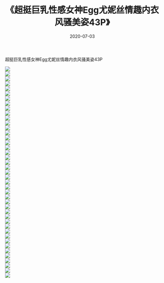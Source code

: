 ﻿---
layout: post
title:  《超挺巨乳性感女神Egg尤妮丝情趣内衣风骚美姿43P》
date:   2020-07-03
img: http://pic.660000.xyz/1:/性感/2020/超挺巨乳性感女神Egg尤妮丝情趣内衣风骚美姿43P/000.jpg
categories: [美女, 清纯, 唯美]
---

超挺巨乳性感女神Egg尤妮丝情趣内衣风骚美姿43P

  ![](http://pic.660000.xyz/1:/性感/2020/超挺巨乳性感女神Egg尤妮丝情趣内衣风骚美姿43P/001.jpg) <br> ![](http://pic.660000.xyz/1:/性感/2020/超挺巨乳性感女神Egg尤妮丝情趣内衣风骚美姿43P/002.jpg) <br> ![](http://pic.660000.xyz/1:/性感/2020/超挺巨乳性感女神Egg尤妮丝情趣内衣风骚美姿43P/003.jpg) <br> ![](http://pic.660000.xyz/1:/性感/2020/超挺巨乳性感女神Egg尤妮丝情趣内衣风骚美姿43P/004.jpg) <br> ![](http://pic.660000.xyz/1:/性感/2020/超挺巨乳性感女神Egg尤妮丝情趣内衣风骚美姿43P/005.jpg) <br> ![](http://pic.660000.xyz/1:/性感/2020/超挺巨乳性感女神Egg尤妮丝情趣内衣风骚美姿43P/006.jpg) <br> ![](http://pic.660000.xyz/1:/性感/2020/超挺巨乳性感女神Egg尤妮丝情趣内衣风骚美姿43P/007.jpg) <br> ![](http://pic.660000.xyz/1:/性感/2020/超挺巨乳性感女神Egg尤妮丝情趣内衣风骚美姿43P/008.jpg) <br> ![](http://pic.660000.xyz/1:/性感/2020/超挺巨乳性感女神Egg尤妮丝情趣内衣风骚美姿43P/009.jpg) <br> ![](http://pic.660000.xyz/1:/性感/2020/超挺巨乳性感女神Egg尤妮丝情趣内衣风骚美姿43P/010.jpg) <br> ![](http://pic.660000.xyz/1:/性感/2020/超挺巨乳性感女神Egg尤妮丝情趣内衣风骚美姿43P/011.jpg) <br> ![](http://pic.660000.xyz/1:/性感/2020/超挺巨乳性感女神Egg尤妮丝情趣内衣风骚美姿43P/012.jpg) <br> ![](http://pic.660000.xyz/1:/性感/2020/超挺巨乳性感女神Egg尤妮丝情趣内衣风骚美姿43P/013.jpg) <br> ![](http://pic.660000.xyz/1:/性感/2020/超挺巨乳性感女神Egg尤妮丝情趣内衣风骚美姿43P/014.jpg) <br> ![](http://pic.660000.xyz/1:/性感/2020/超挺巨乳性感女神Egg尤妮丝情趣内衣风骚美姿43P/015.jpg) <br> ![](http://pic.660000.xyz/1:/性感/2020/超挺巨乳性感女神Egg尤妮丝情趣内衣风骚美姿43P/016.jpg) <br> ![](http://pic.660000.xyz/1:/性感/2020/超挺巨乳性感女神Egg尤妮丝情趣内衣风骚美姿43P/017.jpg) <br> ![](http://pic.660000.xyz/1:/性感/2020/超挺巨乳性感女神Egg尤妮丝情趣内衣风骚美姿43P/018.jpg) <br> ![](http://pic.660000.xyz/1:/性感/2020/超挺巨乳性感女神Egg尤妮丝情趣内衣风骚美姿43P/019.jpg) <br> ![](http://pic.660000.xyz/1:/性感/2020/超挺巨乳性感女神Egg尤妮丝情趣内衣风骚美姿43P/020.jpg) <br> ![](http://pic.660000.xyz/1:/性感/2020/超挺巨乳性感女神Egg尤妮丝情趣内衣风骚美姿43P/021.jpg) <br> ![](http://pic.660000.xyz/1:/性感/2020/超挺巨乳性感女神Egg尤妮丝情趣内衣风骚美姿43P/022.jpg) <br> ![](http://pic.660000.xyz/1:/性感/2020/超挺巨乳性感女神Egg尤妮丝情趣内衣风骚美姿43P/023.jpg) <br> ![](http://pic.660000.xyz/1:/性感/2020/超挺巨乳性感女神Egg尤妮丝情趣内衣风骚美姿43P/024.jpg) <br> ![](http://pic.660000.xyz/1:/性感/2020/超挺巨乳性感女神Egg尤妮丝情趣内衣风骚美姿43P/025.jpg) <br> ![](http://pic.660000.xyz/1:/性感/2020/超挺巨乳性感女神Egg尤妮丝情趣内衣风骚美姿43P/026.jpg) <br> ![](http://pic.660000.xyz/1:/性感/2020/超挺巨乳性感女神Egg尤妮丝情趣内衣风骚美姿43P/027.jpg) <br> ![](http://pic.660000.xyz/1:/性感/2020/超挺巨乳性感女神Egg尤妮丝情趣内衣风骚美姿43P/028.jpg) <br> ![](http://pic.660000.xyz/1:/性感/2020/超挺巨乳性感女神Egg尤妮丝情趣内衣风骚美姿43P/029.jpg) <br> ![](http://pic.660000.xyz/1:/性感/2020/超挺巨乳性感女神Egg尤妮丝情趣内衣风骚美姿43P/030.jpg) <br> ![](http://pic.660000.xyz/1:/性感/2020/超挺巨乳性感女神Egg尤妮丝情趣内衣风骚美姿43P/031.jpg) <br> ![](http://pic.660000.xyz/1:/性感/2020/超挺巨乳性感女神Egg尤妮丝情趣内衣风骚美姿43P/032.jpg) <br> ![](http://pic.660000.xyz/1:/性感/2020/超挺巨乳性感女神Egg尤妮丝情趣内衣风骚美姿43P/033.jpg) <br> ![](http://pic.660000.xyz/1:/性感/2020/超挺巨乳性感女神Egg尤妮丝情趣内衣风骚美姿43P/034.jpg) <br> ![](http://pic.660000.xyz/1:/性感/2020/超挺巨乳性感女神Egg尤妮丝情趣内衣风骚美姿43P/035.jpg) <br> ![](http://pic.660000.xyz/1:/性感/2020/超挺巨乳性感女神Egg尤妮丝情趣内衣风骚美姿43P/036.jpg) <br> ![](http://pic.660000.xyz/1:/性感/2020/超挺巨乳性感女神Egg尤妮丝情趣内衣风骚美姿43P/037.jpg) <br> ![](http://pic.660000.xyz/1:/性感/2020/超挺巨乳性感女神Egg尤妮丝情趣内衣风骚美姿43P/038.jpg) <br> ![](http://pic.660000.xyz/1:/性感/2020/超挺巨乳性感女神Egg尤妮丝情趣内衣风骚美姿43P/039.jpg) <br> ![](http://pic.660000.xyz/1:/性感/2020/超挺巨乳性感女神Egg尤妮丝情趣内衣风骚美姿43P/040.jpg) <br> ![](http://pic.660000.xyz/1:/性感/2020/超挺巨乳性感女神Egg尤妮丝情趣内衣风骚美姿43P/041.jpg) <br> ![](http://pic.660000.xyz/1:/性感/2020/超挺巨乳性感女神Egg尤妮丝情趣内衣风骚美姿43P/042.jpg) <br> ![](http://pic.660000.xyz/1:/性感/2020/超挺巨乳性感女神Egg尤妮丝情趣内衣风骚美姿43P/043.jpg) <br>